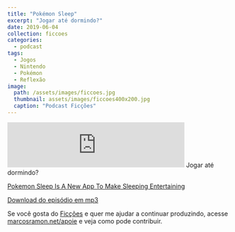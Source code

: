 ```yaml
---
title: "Pokémon Sleep"
excerpt: "Jogar até dormindo?"
date: 2019-06-04
collection: ficcoes
categories:
  - podcast
tags: 
  - Jogos
  - Nintendo
  - Pokémon
  - Reflexão
image: 
  path: /assets/images/ficcoes.jpg
  thumbnail: assets/images/ficcoes400x200.jpg
  caption: "Podcast Ficções"
---
```


<iframe src="https://anchor.fm/podcastficcoes/embed/episodes/Pokmon-Sleep-e48bfo" height="102px" width="400px" frameborder="0" scrolling="no"></iframe>
Jogar até dormindo?

[Pokemon Sleep Is A New App To Make Sleeping Entertaining](https://www.gamespot.com/articles/pokemon-sleep-is-a-new-app-to-make-sleeping-entert/1100-6467211/)

[Download do episódio em mp3](https://s3-us-west-2.amazonaws.com/anchor-audio-bank/production/2019-5-5/16445820-44100-2-ec154de8e538d.mp3)
 
Se você gosta do [Ficções](https://marcosramon.net/ficcoes/) e quer me ajudar a continuar produzindo, acesse [marcosramon.net/apoie](https://marcosramon.net/apoie/) e veja como pode contribuir.
